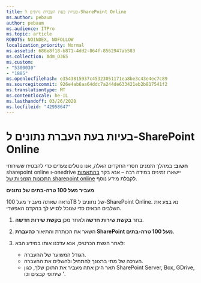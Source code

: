 ```yaml
---
title: בעיות בעת העברת נתונים ל-SharePoint Online
ms.author: pebaum
author: pebaum
ms.audience: ITPro
ms.topic: article
ROBOTS: NOINDEX, NOFOLLOW
localization_priority: Normal
ms.assetid: 686e8f18-b871-4dd2-864f-8562947ab583
ms.collection: Adm_O365
ms.custom:
- "5300030"
- "1885"
ms.openlocfilehash: e3543815937c45323051171ea8be3c43e4ec7c89
ms.sourcegitcommit: 926e4ab6aa64ddc7a244de633421eb2b817541f2
ms.translationtype: MT
ms.contentlocale: he-IL
ms.lasthandoff: 03/26/2020
ms.locfileid: "42958647"
---
```

# <a name="issues-while-migrating-data-to-sharepoint-online"></a>בעיות בעת העברת נתונים ל-SharePoint Online

**חשוב**: במהלך הזמנים חסרי התקדים האלה, אנו נוטלים צעדים כדי להבטיח ששירותי sharepoint online ו-onedrive יישארו זמינים במידה רבה – אנא בקר [בהתאמות התכונות הזמניות של sharepoint online](https://aka.ms/ODSPAdjustments) לקבלת מידע נוסף.

**מעביר מעל 100 טרה-בתים של נתונים**

נראה שאתה מעביר מעל 100TB של נתונים ל-SharePoint Online. נא בצע את השלבים הבאים כדי שנוכל לסייע לך בהקדם האפשרי. 

1. בחר **בקשת שירות חדשה**ולאחר מכן **בקשת שירות חדשה**. 
2. השאר את הכותרת והתיאור **כהעברת SharePoint מעל 100 טרה-בתים**.
3. לאחר הגשת הכרטיס, אנא עדכנו אותו במידע הבא: 

    - הגודל המשוער של ההעברה.
    - הערכה של מתי ברצונך להתחיל ולהשלים את ההעברה.
    - תאר היכן אתה מעביר את התוכן שלך, כגון SharePoint Server, Box, GDrive, שיתופי קבצים וכו '.


  

